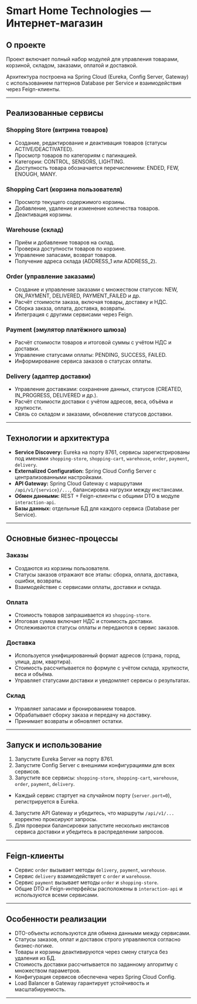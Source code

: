 # Smart Home Technologies — Интернет-магазин

## О проекте
 
Проект включает полный набор модулей для управления товарами, корзиной, складом, заказами, оплатой и доставкой.

Архитектура построена на Spring Cloud (Eureka, Config Server, Gateway) с использованием паттернов Database per Service и взаимодействия через Feign-клиенты.

---

## Реализованные сервисы

### Shopping Store (витрина товаров)

- Создание, редактирование и деактивация товаров (статусы ACTIVE/DEACTIVATED).
- Просмотр товаров по категориям с пагинацией.
- Категории: CONTROL, SENSORS, LIGHTING.
- Доступность товара обозначается перечислением: ENDED, FEW, ENOUGH, MANY.

### Shopping Cart (корзина пользователя)

- Просмотр текущего содержимого корзины.
- Добавление, удаление и изменение количества товаров.
- Деактивация корзины.

### Warehouse (склад)

- Приём и добавление товаров на склад.
- Проверка доступности товаров по корзине.
- Управление запасами, возврат товаров.
- Получение адреса склада (ADDRESS_1 или ADDRESS_2).

### Order (управление заказами)

- Создание и управление заказами с множеством статусов: NEW, ON_PAYMENT, DELIVERED, PAYMENT_FAILED и др.
- Расчёт стоимости заказа, включая товары, доставку и НДС.
- Сборка заказа, оплата, доставка, возвраты.
- Интеграция с другими сервисами через Feign.

### Payment (эмулятор платёжного шлюза)

- Расчёт стоимости товаров и итоговой суммы с учётом НДС и доставки.
- Управление статусами оплаты: PENDING, SUCCESS, FAILED.
- Информирование сервиса заказов о статусах оплаты.

### Delivery (адаптер доставки)

- Управление доставками: сохранение данных, статусов (CREATED, IN_PROGRESS, DELIVERED и др.).
- Расчёт стоимости доставки с учётом адресов, веса, объёма и хрупкости.
- Связь со складом и заказами, обновление статусов доставки.

---

## Технологии и архитектура

- **Service Discovery:** Eureka на порту 8761, сервисы зарегистрированы под именами `shopping-store`, `shopping-cart`, `warehouse`, `order`, `payment`, `delivery`.
- **Externalized Configuration:** Spring Cloud Config Server с централизованными настройками.
- **API Gateway:** Spring Cloud Gateway с маршрутами `/api/v1/{service}/...`, балансировка нагрузки между инстансами.
- **Обмен данными:** REST + Feign-клиенты с общими DTO в модуле `interaction-api`.
- **Базы данных:** отдельные БД для каждого сервиса (Database per Service).

---

## Основные бизнес-процессы

### Заказы

- Создаются из корзины пользователя.
- Статусы заказов отражают все этапы: сборка, оплата, доставка, ошибки, возвраты.
- Взаимодействие с сервисами оплаты, доставки и склада.

### Оплата

- Стоимость товаров запрашивается из `shopping-store`.
- Итоговая сумма включает НДС и стоимость доставки.
- Отслеживаются статусы оплаты и передаются в сервис заказов.

### Доставка

- Используется унифицированный формат адресов (страна, город, улица, дом, квартира).
- Стоимость рассчитывается по формуле с учётом склада, хрупкости, веса и объёма.
- Управляет статусами доставки и уведомляет сервисы о результатах.

### Склад

- Управляет запасами и бронированием товаров.
- Обрабатывает сборку заказа и передачу на доставку.
- Принимает возвраты и обновляет остатки.

---

## Запуск и использование

1. Запустите Eureka Server на порту 8761.
2. Запустите Config Server с внешними конфигурациями для всех сервисов.
3. Запустите все сервисы: `shopping-store`, `shopping-cart`, `warehouse`, `order`, `payment`, `delivery`.
  - Каждый сервис стартует на случайном порту (`server.port=0`), регистрируется в Eureka.
4. Запустите API Gateway и убедитесь, что маршруты `/api/v1/...` корректно проксируют запросы.
5. Для проверки балансировки запустите несколько инстансов сервиса доставки и убедитесь в распределении запросов.

---

## Feign-клиенты

- Сервис `order` вызывает методы `delivery`, `payment`, `warehouse`.
- Сервис `delivery` взаимодействует с `order` и `warehouse`.
- Сервис `payment` вызывает методы `order` и `shopping-store`.
- Общие DTO и Feign-интерфейсы расположены в `interaction-api` и используются всеми сервисами.

---

## Особенности реализации

- DTO-объекты используются для обмена данными между сервисами.
- Статусы заказов, оплат и доставок строго управляются согласно бизнес-логике.
- Товары и корзины деактивируются через смену статуса без удаления из БД.
- Стоимость доставки рассчитывается по заданному алгоритму с множеством параметров.
- Конфигурация сервисов обеспечена через Spring Cloud Config.
- Load Balancer в Gateway гарантирует устойчивость и масштабируемость.

---

